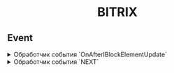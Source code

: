 <div style="text-align: center">
    <h1>BITRIX</h1>
</div>

## Event

<details>
<summary>Обработчик события `OnAfterIBlockElementUpdate`</summary>

[OnAfterIBlockElementUpdate](event/OnAfterIBlockElementUpdate.php)
Этот PHP-скрипт предназначен для обработки события `OnAfterIBlockElementUpdate` в системе управления контентом (CMS)
Bitrix. Событие срабатывает после обновления элемента инфоблока. Основная задача скрипта — извлечь изображения,
закодированные в формате Base64, из поля `DETAIL_TEXT`, сохранить их на сервере и заменить ссылки на эти изображения в
тексте на пути к сохраненным файлам.

### Основные функции

1. **Проверка инфоблока**: Скрипт работает только с элементами инфоблока с ID = 8 (например, инфоблок "Новости").
2. **Извлечение изображений**: Скрипт ищет в поле `DETAIL_TEXT` теги `<img>` с изображениями, закодированными в
   формате Base64.
3. **Сохранение изображений**: Изображения декодируются из Base64 и сохраняются на сервере в директории
   `upload/news/{ID элемента}/`.
4. **Обновление текста**: После сохранения изображений, ссылки на них в поле `DETAIL_TEXT` заменяются на пути к
   сохраненным файлам.
5. **Очистка старых изображений**: Скрипт удаляет изображения из директории, которые больше не упоминаются в поле
   `DETAIL_TEXT`.

### Как работает скрипт

1. **Инициализация**: Скрипт регистрирует обработчик события `OnAfterIBlockElementUpdate`, который вызывает функцию
   `myFunction` после обновления элемента инфоблока.
2. **Проверка инфоблока**: В функции `myFunction` проверяется, принадлежит ли обновленный элемент инфоблоку с ID = 8.
3. **Поиск изображений**: Если в поле `DETAIL_TEXT` найдены изображения в формате Base64, они извлекаются и
   сохраняются на сервере.
4. **Сохранение изображений**: Каждое изображение декодируется из Base64 и сохраняется в директории
   `upload/news/{ID элемента}/`. Имя файла генерируется с использованием `uniqid`.
5. **Обновление текста**: Ссылки на изображения в поле `DETAIL_TEXT` заменяются на пути к сохраненным файлам.
6. **Очистка старых изображений**: Скрипт проверяет директорию с изображениями и удаляет файлы, которые больше не
   упоминаются в поле `DETAIL_TEXT`.
7. **Обновление элемента**: После всех изменений элемент инфоблока обновляется с новым значением поля `DETAIL_TEXT`.

### Пример использования

```php
addEventHandler('iblock', 'OnAfterIBlockElementUpdate', 'myFunction');
```
</details>
<details>
  <summary>Обработчик события `NEXT`</summary>
</details>
